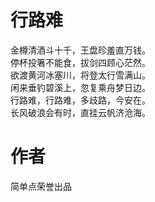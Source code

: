# 行路难
金樽清酒斗十千，王盘珍羞直万钱。      
停杯投箸不能食，拔剑四顾心茫然。     
欲渡黄河冰塞川，将登太行雪满山。     
闲来垂钓碧溪上，忽复乘舟梦日边。     
行路难，行路难，多歧路，今安在。     
长风破浪会有时，直挂云帆济沧海。 

# 作者
简单点荣誉出品